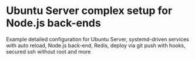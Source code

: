 # Ubuntu Server complex setup for Node.js back-ends

Example detailed configuration for Ubuntu Server, systemd-driven services with auto reload, Node.js back-end, Redis, deploy via git push with hooks, secured ssh without root and more
